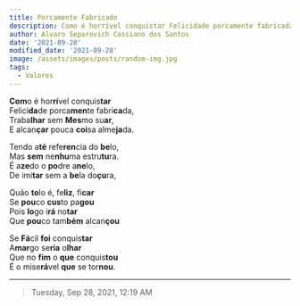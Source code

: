 ```yaml
---
title: Porcamente Fabricado
description: Como é horrível conquistar Felicidade porcamente fabricada,...
author: Alvaro Separovich Cassiano dos Santos
date: '2021-09-28'
modified_date: '2021-09-28'
image: /assets/images/posts/random-img.jpg
tags:
  - Valores
---    
```

**Com**o é hor**rí**vel conquis**tar**    
Felici**da**de porca**men**te fabri**ca**da,    
Traba**lhar** sem **Mes**mo su**ar**,    
E alcan**çar** pouca **coi**sa alme**ja**da.    
    
Tendo a**té** refe**ren**cia do **be**lo,    
Mas **sem** ne**nhu**ma estru**tu**ra.    
É a**ze**do o **po**dre a**ne**lo,    
De imi**tar** sem a **be**la do**çu**ra,    
    
Quão **to**lo é, fe**liz**, fi**car**    
Se **pou**co **cus**to pa**gou**    
Pois **lo**go i**rá** no**tar**    
Que **pou**co tam**bém** alcan**çou**    
    
Se **Fá**cil **foi** conquis**tar**     
A**mar**go se**ria** o**lhar**    
Que no **fim** o **que** conquis**tou**    
É o mise**rá**vel **que** se tor**nou**.           

______

> Tuesday, Sep 28, 2021, 12:19 AM  